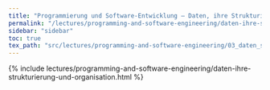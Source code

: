 ```yaml
---
title: "Programmierung und Software-Entwicklung – Daten, ihre Strukturierung und Organisation"
permalink: "/lectures/programming-and-software-engineering/daten-ihre-strukturierung-und-organisation.html"
sidebar: "sidebar"
toc: true
tex_path: "src/lectures/programming-and-software-engineering/03_daten_strukturierung_und_organisation.tex"
---
```


{% include lectures/programming-and-software-engineering/daten-ihre-strukturierung-und-organisation.html %}